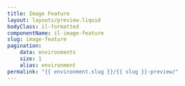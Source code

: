 ```yaml
---
title: Image Feature
layout: layouts/preview.liquid
bodyClass: il-formatted
componentName: il-image-feature
slug: image-feature
pagination:
    data: environments
    size: 1
    alias: environment
permalink: "{{ environment.slug }}/{{ slug }}-preview/"
---
```

